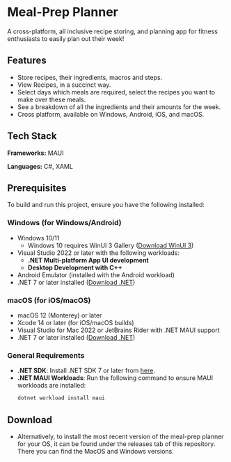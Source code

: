 
# Meal-Prep Planner 

A cross-platform, all inclusive recipe storing, and planning app for fitness enthusiasts to easily plan out their week!




## Features

- Store recipes, their ingredients, macros and steps.
- View Recipes, in a succinct way.
- Select days which meals are required, select the recipes you want to make over these meals.
- See a breakdown of all the ingredients and their amounts for the week.
- Cross platform, available on Windows, Android, iOS, and macOS.



## Tech Stack

**Frameworks:** MAUI

**Languages:** C#, XAML



## Prerequisites

To build and run this project, ensure you have the following installed:

### Windows (for Windows/Android)
- Windows 10/11
  -  Windows 10 requires WinUI 3 Gallery ([Download WinUI 3](https://www.microsoft.com/store/productId/9P3JFPWWDZRC?ocid=pdpshare))
- Visual Studio 2022 or later with the following workloads:
  - **.NET Multi-platform App UI development** 
  - **Desktop Development with C++**
- Android Emulator (installed with the Android workload)
- .NET 7 or later installed ([Download .NET](https://dotnet.microsoft.com/download))

### macOS (for iOS/macOS)
- macOS 12 (Monterey) or later
- Xcode 14 or later (for iOS/macOS builds)
- Visual Studio for Mac 2022 or JetBrains Rider with .NET MAUI support
- .NET 7 or later installed ([Download .NET](https://dotnet.microsoft.com/download))

### General Requirements
- **.NET SDK**: Install .NET SDK 7 or later from [here](https://dotnet.microsoft.com/download).
- **.NET MAUI Workloads**: Run the following command to ensure MAUI workloads are installed:
  ```bash
  dotnet workload install maui


## Download
- Alternatively, to install the most recent version of the meal-prep planner for your OS, it can be found under the releases tab of this repository. There you can find the MacOS and Windows versions.
